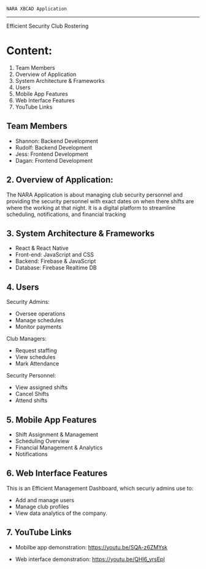 	NARA XBCAD Application
***************************************
Efficient Security Club Rostering

# Content:

1. Team Members
2. Overview of Application
3. System Architecture & Frameworks
4. Users
5. Mobile App Features
6. Web Interface Features
7. YouTube Links

## Team Members

- Shannon: Backend Development
- Rudolf: Backend Development
- Jess: Frontend Development
- Dagan: Frontend Development

## 2. Overview of Application:

The NARA Application is about managing club security personnel and providing the security personnel with exact dates on when there shifts are where the working at that night. It is a digital platform to streamline scheduling, notifications, and financial tracking

## 3. System Architecture & Frameworks

- React & React Native
- Front-end: JavaScript and CSS
- Backend: Firebase & JavaScript
- Database: Firebase Realtime DB

## 4. Users

Security Admins:
- Oversee operations
- Manage schedules
- Monitor payments

Club Managers:
- Request staffing
- View schedules
- Mark Attendance

Security Personnel:
- View assigned shifts
- Cancel Shifts
- Attend shifts

## 5. Mobile App Features

- Shift Assignment & Management
- Scheduling Overview
- Financial Management & Analytics
- Notifications

## 6. Web Interface Features

This is an Efficient Management Dashboard, which securiy admins use to:
- Add and manage users
- Manage club profiles
- View data analytics of the company. 

## 7. YouTube Links

- Mobilbe app demonstration:
https://youtu.be/SQA-z6ZMYsk

- Web interface demonstration:
https://youtu.be/QHl6_yrsEpI
